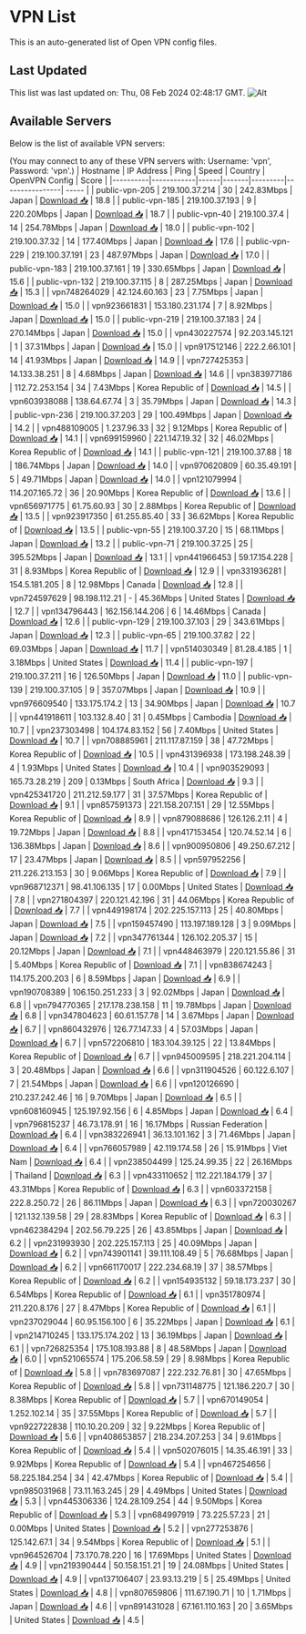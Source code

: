 # VPN List

This is an auto-generated list of Open VPN config files.

## Last Updated

This list was last updated on: Thu, 08 Feb 2024 02:48:17 GMT.
![Alt](https://repobeats.axiom.co/api/embed/186b98318ef1479477931607c1ad7d823f12451f.svg "Repobeats analytics image")

## Available Servers

Below is the list of available VPN servers:

(You may connect to any of these VPN servers with: Username: 'vpn', Password: 'vpn'.)
| Hostname | IP Address | Ping | Speed | Country | OpenVPN Config | Score |
|----------|------------|------|-------|---------|----------------| ----- |
| public-vpn-205 | 219.100.37.214 | 30 | 242.83Mbps | Japan | [Download 📥](./configs/server_0_JP.ovpn) | 18.8 |
| public-vpn-185 | 219.100.37.193 | 9 | 220.20Mbps | Japan | [Download 📥](./configs/server_1_JP.ovpn) | 18.7 |
| public-vpn-40 | 219.100.37.4 | 14 | 254.78Mbps | Japan | [Download 📥](./configs/server_2_JP.ovpn) | 18.0 |
| public-vpn-102 | 219.100.37.32 | 14 | 177.40Mbps | Japan | [Download 📥](./configs/server_3_JP.ovpn) | 17.6 |
| public-vpn-229 | 219.100.37.191 | 23 | 487.97Mbps | Japan | [Download 📥](./configs/server_4_JP.ovpn) | 17.0 |
| public-vpn-183 | 219.100.37.161 | 19 | 330.65Mbps | Japan | [Download 📥](./configs/server_5_JP.ovpn) | 15.6 |
| public-vpn-132 | 219.100.37.115 | 8 | 287.25Mbps | Japan | [Download 📥](./configs/server_6_JP.ovpn) | 15.3 |
| vpn748264029 | 42.124.60.163 | 23 | 7.75Mbps | Japan | [Download 📥](./configs/server_7_JP.ovpn) | 15.0 |
| vpn923661831 | 153.180.231.174 | 7 | 8.92Mbps | Japan | [Download 📥](./configs/server_8_JP.ovpn) | 15.0 |
| public-vpn-219 | 219.100.37.183 | 24 | 270.14Mbps | Japan | [Download 📥](./configs/server_9_JP.ovpn) | 15.0 |
| vpn430227574 | 92.203.145.121 | 1 | 37.31Mbps | Japan | [Download 📥](./configs/server_10_JP.ovpn) | 15.0 |
| vpn917512146 | 222.2.66.101 | 14 | 41.93Mbps | Japan | [Download 📥](./configs/server_11_JP.ovpn) | 14.9 |
| vpn727425353 | 14.133.38.251 | 8 | 4.68Mbps | Japan | [Download 📥](./configs/server_12_JP.ovpn) | 14.6 |
| vpn383977186 | 112.72.253.154 | 34 | 7.43Mbps | Korea Republic of | [Download 📥](./configs/server_13_KR.ovpn) | 14.5 |
| vpn603938088 | 138.64.67.74 | 3 | 35.79Mbps | Japan | [Download 📥](./configs/server_14_JP.ovpn) | 14.3 |
| public-vpn-236 | 219.100.37.203 | 29 | 100.49Mbps | Japan | [Download 📥](./configs/server_15_JP.ovpn) | 14.2 |
| vpn488109005 | 1.237.96.33 | 32 | 9.12Mbps | Korea Republic of | [Download 📥](./configs/server_16_KR.ovpn) | 14.1 |
| vpn699159960 | 221.147.19.32 | 32 | 46.02Mbps | Korea Republic of | [Download 📥](./configs/server_17_KR.ovpn) | 14.1 |
| public-vpn-121 | 219.100.37.88 | 18 | 186.74Mbps | Japan | [Download 📥](./configs/server_18_JP.ovpn) | 14.0 |
| vpn970620809 | 60.35.49.191 | 5 | 49.71Mbps | Japan | [Download 📥](./configs/server_19_JP.ovpn) | 14.0 |
| vpn121079994 | 114.207.165.72 | 36 | 20.90Mbps | Korea Republic of | [Download 📥](./configs/server_20_KR.ovpn) | 13.6 |
| vpn656971775 | 61.75.60.93 | 30 | 2.88Mbps | Korea Republic of | [Download 📥](./configs/server_21_KR.ovpn) | 13.5 |
| vpn923917350 | 61.255.85.40 | 33 | 36.62Mbps | Korea Republic of | [Download 📥](./configs/server_22_KR.ovpn) | 13.5 |
| public-vpn-55 | 219.100.37.20 | 15 | 68.11Mbps | Japan | [Download 📥](./configs/server_23_JP.ovpn) | 13.2 |
| public-vpn-71 | 219.100.37.25 | 25 | 395.52Mbps | Japan | [Download 📥](./configs/server_24_JP.ovpn) | 13.1 |
| vpn441966453 | 59.17.154.228 | 31 | 8.93Mbps | Korea Republic of | [Download 📥](./configs/server_25_KR.ovpn) | 12.9 |
| vpn331936281 | 154.5.181.205 | 8 | 12.98Mbps | Canada | [Download 📥](./configs/server_26_CA.ovpn) | 12.8 |
| vpn724597629 | 98.198.112.21 | - | 45.36Mbps | United States | [Download 📥](./configs/server_27_US.ovpn) | 12.7 |
| vpn134796443 | 162.156.144.206 | 6 | 14.46Mbps | Canada | [Download 📥](./configs/server_28_CA.ovpn) | 12.6 |
| public-vpn-129 | 219.100.37.103 | 29 | 343.61Mbps | Japan | [Download 📥](./configs/server_29_JP.ovpn) | 12.3 |
| public-vpn-65 | 219.100.37.82 | 22 | 69.03Mbps | Japan | [Download 📥](./configs/server_30_JP.ovpn) | 11.7 |
| vpn514030349 | 81.28.4.185 | 1 | 3.18Mbps | United States | [Download 📥](./configs/server_31_US.ovpn) | 11.4 |
| public-vpn-197 | 219.100.37.211 | 16 | 126.50Mbps | Japan | [Download 📥](./configs/server_32_JP.ovpn) | 11.0 |
| public-vpn-139 | 219.100.37.105 | 9 | 357.07Mbps | Japan | [Download 📥](./configs/server_33_JP.ovpn) | 10.9 |
| vpn976609540 | 133.175.174.2 | 13 | 34.90Mbps | Japan | [Download 📥](./configs/server_34_JP.ovpn) | 10.7 |
| vpn441918611 | 103.132.8.40 | 31 | 0.45Mbps | Cambodia | [Download 📥](./configs/server_35_KH.ovpn) | 10.7 |
| vpn237303498 | 104.174.83.152 | 56 | 7.40Mbps | United States | [Download 📥](./configs/server_36_US.ovpn) | 10.7 |
| vpn708885961 | 211.117.87.159 | 38 | 47.72Mbps | Korea Republic of | [Download 📥](./configs/server_37_KR.ovpn) | 10.5 |
| vpn431396938 | 173.198.248.39 | 4 | 1.93Mbps | United States | [Download 📥](./configs/server_38_US.ovpn) | 10.4 |
| vpn903529093 | 165.73.28.219 | 209 | 0.13Mbps | South Africa | [Download 📥](./configs/server_39_ZA.ovpn) | 9.3 |
| vpn425341720 | 211.212.59.177 | 31 | 37.57Mbps | Korea Republic of | [Download 📥](./configs/server_40_KR.ovpn) | 9.1 |
| vpn857591373 | 221.158.207.151 | 29 | 12.55Mbps | Korea Republic of | [Download 📥](./configs/server_41_KR.ovpn) | 8.9 |
| vpn879088686 | 126.126.2.11 | 4 | 19.72Mbps | Japan | [Download 📥](./configs/server_42_JP.ovpn) | 8.8 |
| vpn417153454 | 120.74.52.14 | 6 | 136.38Mbps | Japan | [Download 📥](./configs/server_43_JP.ovpn) | 8.6 |
| vpn900950806 | 49.250.67.212 | 17 | 23.47Mbps | Japan | [Download 📥](./configs/server_44_JP.ovpn) | 8.5 |
| vpn597952256 | 211.226.213.153 | 30 | 9.06Mbps | Korea Republic of | [Download 📥](./configs/server_45_KR.ovpn) | 7.9 |
| vpn968712371 | 98.41.106.135 | 17 | 0.00Mbps | United States | [Download 📥](./configs/server_46_US.ovpn) | 7.8 |
| vpn271804397 | 220.121.42.196 | 31 | 44.06Mbps | Korea Republic of | [Download 📥](./configs/server_47_KR.ovpn) | 7.7 |
| vpn449198174 | 202.225.157.113 | 25 | 40.80Mbps | Japan | [Download 📥](./configs/server_48_JP.ovpn) | 7.5 |
| vpn159457490 | 113.197.189.128 | 3 | 9.09Mbps | Japan | [Download 📥](./configs/server_49_JP.ovpn) | 7.2 |
| vpn347761344 | 126.102.205.37 | 15 | 20.12Mbps | Japan | [Download 📥](./configs/server_50_JP.ovpn) | 7.1 |
| vpn448463979 | 220.121.55.86 | 31 | 5.40Mbps | Korea Republic of | [Download 📥](./configs/server_51_KR.ovpn) | 7.1 |
| vpn838674243 | 114.175.200.203 | 6 | 8.59Mbps | Japan | [Download 📥](./configs/server_52_JP.ovpn) | 6.9 |
| vpn190708389 | 106.150.251.233 | 3 | 92.02Mbps | Japan | [Download 📥](./configs/server_53_JP.ovpn) | 6.8 |
| vpn794770365 | 217.178.238.158 | 11 | 19.78Mbps | Japan | [Download 📥](./configs/server_54_JP.ovpn) | 6.8 |
| vpn347804623 | 60.61.157.78 | 14 | 3.67Mbps | Japan | [Download 📥](./configs/server_55_JP.ovpn) | 6.7 |
| vpn860432976 | 126.77.147.33 | 4 | 57.03Mbps | Japan | [Download 📥](./configs/server_56_JP.ovpn) | 6.7 |
| vpn572206810 | 183.104.39.125 | 22 | 13.84Mbps | Korea Republic of | [Download 📥](./configs/server_57_KR.ovpn) | 6.7 |
| vpn945009595 | 218.221.204.114 | 3 | 20.48Mbps | Japan | [Download 📥](./configs/server_58_JP.ovpn) | 6.6 |
| vpn311904526 | 60.122.6.107 | 7 | 21.54Mbps | Japan | [Download 📥](./configs/server_59_JP.ovpn) | 6.6 |
| vpn120126690 | 210.237.242.46 | 16 | 9.70Mbps | Japan | [Download 📥](./configs/server_60_JP.ovpn) | 6.5 |
| vpn608160945 | 125.197.92.156 | 6 | 4.85Mbps | Japan | [Download 📥](./configs/server_61_JP.ovpn) | 6.4 |
| vpn796815237 | 46.73.178.91 | 16 | 16.17Mbps | Russian Federation | [Download 📥](./configs/server_62_RU.ovpn) | 6.4 |
| vpn383226941 | 36.13.101.162 | 3 | 71.46Mbps | Japan | [Download 📥](./configs/server_63_JP.ovpn) | 6.4 |
| vpn766057989 | 42.119.174.58 | 26 | 15.91Mbps | Viet Nam | [Download 📥](./configs/server_64_VN.ovpn) | 6.4 |
| vpn238504499 | 125.24.99.35 | 22 | 26.16Mbps | Thailand | [Download 📥](./configs/server_65_TH.ovpn) | 6.3 |
| vpn433110652 | 112.221.184.179 | 37 | 43.31Mbps | Korea Republic of | [Download 📥](./configs/server_66_KR.ovpn) | 6.3 |
| vpn603372158 | 222.8.250.72 | 26 | 86.11Mbps | Japan | [Download 📥](./configs/server_67_JP.ovpn) | 6.3 |
| vpn720030267 | 121.132.139.58 | 29 | 28.83Mbps | Korea Republic of | [Download 📥](./configs/server_68_KR.ovpn) | 6.3 |
| vpn462384294 | 202.56.79.225 | 26 | 43.85Mbps | Japan | [Download 📥](./configs/server_69_JP.ovpn) | 6.2 |
| vpn231993930 | 202.225.157.113 | 25 | 40.09Mbps | Japan | [Download 📥](./configs/server_70_JP.ovpn) | 6.2 |
| vpn743901141 | 39.111.108.49 | 5 | 76.68Mbps | Japan | [Download 📥](./configs/server_71_JP.ovpn) | 6.2 |
| vpn661170017 | 222.234.68.19 | 37 | 38.57Mbps | Korea Republic of | [Download 📥](./configs/server_72_KR.ovpn) | 6.2 |
| vpn154935132 | 59.18.173.237 | 30 | 6.54Mbps | Korea Republic of | [Download 📥](./configs/server_73_KR.ovpn) | 6.1 |
| vpn351780974 | 211.220.8.176 | 27 | 8.47Mbps | Korea Republic of | [Download 📥](./configs/server_74_KR.ovpn) | 6.1 |
| vpn237029044 | 60.95.156.100 | 6 | 35.22Mbps | Japan | [Download 📥](./configs/server_75_JP.ovpn) | 6.1 |
| vpn214710245 | 133.175.174.202 | 13 | 36.19Mbps | Japan | [Download 📥](./configs/server_76_JP.ovpn) | 6.1 |
| vpn726825354 | 175.108.193.88 | 8 | 48.58Mbps | Japan | [Download 📥](./configs/server_77_JP.ovpn) | 6.0 |
| vpn521065574 | 175.206.58.59 | 29 | 8.98Mbps | Korea Republic of | [Download 📥](./configs/server_78_KR.ovpn) | 5.8 |
| vpn783697087 | 222.232.76.81 | 30 | 47.65Mbps | Korea Republic of | [Download 📥](./configs/server_79_KR.ovpn) | 5.8 |
| vpn731148775 | 121.186.220.7 | 30 | 8.38Mbps | Korea Republic of | [Download 📥](./configs/server_80_KR.ovpn) | 5.7 |
| vpn670149054 | 1.252.102.14 | 35 | 37.55Mbps | Korea Republic of | [Download 📥](./configs/server_81_KR.ovpn) | 5.7 |
| vpn922722838 | 110.10.20.209 | 32 | 9.22Mbps | Korea Republic of | [Download 📥](./configs/server_82_KR.ovpn) | 5.6 |
| vpn408653857 | 218.234.207.253 | 34 | 9.61Mbps | Korea Republic of | [Download 📥](./configs/server_83_KR.ovpn) | 5.4 |
| vpn502076015 | 14.35.46.191 | 33 | 9.92Mbps | Korea Republic of | [Download 📥](./configs/server_84_KR.ovpn) | 5.4 |
| vpn467254656 | 58.225.184.254 | 34 | 42.47Mbps | Korea Republic of | [Download 📥](./configs/server_85_KR.ovpn) | 5.4 |
| vpn985031968 | 73.11.163.245 | 29 | 4.49Mbps | United States | [Download 📥](./configs/server_86_US.ovpn) | 5.3 |
| vpn445306336 | 124.28.109.254 | 44 | 9.50Mbps | Korea Republic of | [Download 📥](./configs/server_87_KR.ovpn) | 5.3 |
| vpn684997919 | 73.225.57.23 | 21 | 0.00Mbps | United States | [Download 📥](./configs/server_88_US.ovpn) | 5.2 |
| vpn277253876 | 125.142.67.1 | 34 | 9.54Mbps | Korea Republic of | [Download 📥](./configs/server_89_KR.ovpn) | 5.1 |
| vpn964526704 | 73.170.78.220 | 16 | 17.69Mbps | United States | [Download 📥](./configs/server_90_US.ovpn) | 4.9 |
| vpn219390444 | 50.158.151.21 | 19 | 24.08Mbps | United States | [Download 📥](./configs/server_91_US.ovpn) | 4.9 |
| vpn137106407 | 23.93.13.219 | 5 | 25.49Mbps | United States | [Download 📥](./configs/server_92_US.ovpn) | 4.8 |
| vpn807659806 | 111.67.190.71 | 10 | 1.71Mbps | Japan | [Download 📥](./configs/server_93_JP.ovpn) | 4.6 |
| vpn891431028 | 67.161.110.163 | 20 | 3.65Mbps | United States | [Download 📥](./configs/server_94_US.ovpn) | 4.5 |
